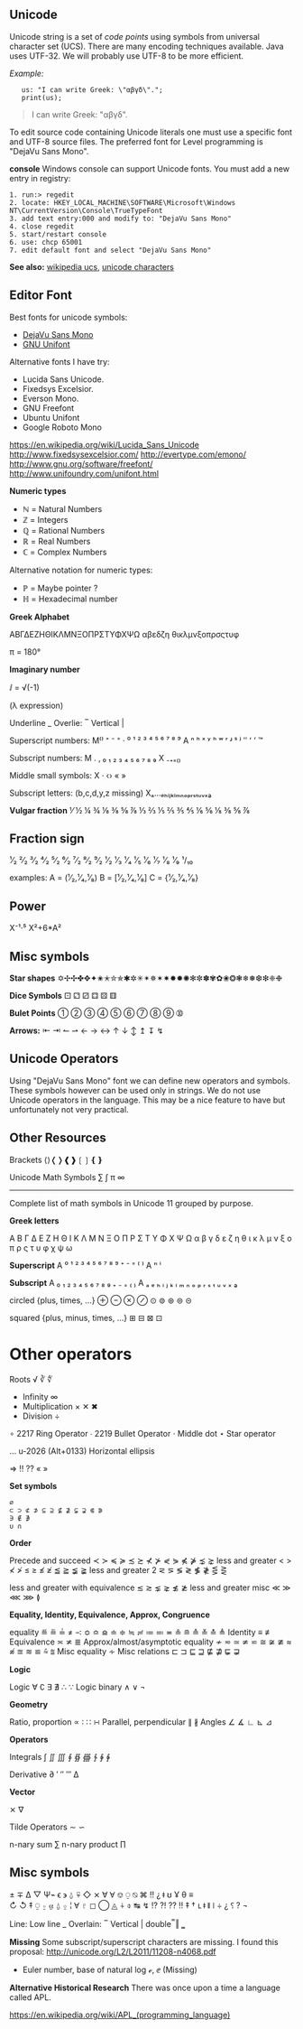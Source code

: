 ## Unicode

Unicode string is a set of _code points_ using symbols from universal character set (UCS). There are many encoding techniques available. Java uses UTF-32. We will probably use UTF-8 to be more efficient.

*Example:*
```
   us: "I can write Greek: \"αβγδ\".";
   print(us);
```
> I can write Greek: "αβγδ".

To edit source code containing Unicode literals one must use a specific font and UTF-8 source files. The preferred font for Level programming is "DejaVu Sans Mono". 

**console**
Windows console can support Unicode fonts. You must add a new entry in registry:
```
1. run:> regedit
2. locate: HKEY_LOCAL_MACHINE\SOFTWARE\Microsoft\Windows NT\CurrentVersion\Console\TrueTypeFont
3. add text entry:000 and modify to: "DejaVu Sans Mono"
4. close regedit
5. start/restart console
6. use: chcp 65001
7. edit default font and select "DejaVu Sans Mono"
```

**See also:** [wikipedia ucs](https://en.wikipedia.org/wiki/Universal_Coded_Character_Set), 
[unicode characters](https://en.wikipedia.org/wiki/List_of_Unicode_characters#Character_reference_overview)

## Editor Font
Best fonts for unicode symbols: 

* [DejaVu Sans Mono](https://dejavu-fonts.github.io/)
* [GNU Unifont](http://unifoundry.com/unifont/index.html)

Alternative fonts I have try:
* Lucida Sans Unicode.
* Fixedsys Excelsior.
* Everson Mono.
* GNU Freefont
* Ubuntu Unifont
* Google Roboto Mono

https://en.wikipedia.org/wiki/Lucida_Sans_Unicode
http://www.fixedsysexcelsior.com/
http://evertype.com/emono/
http://www.gnu.org/software/freefont/
http://www.unifoundry.com/unifont.html

**Numeric types**

* ℕ = Natural Numbers   
* ℤ = Integers          
* ℚ = Rational Numbers  
* ℝ = Real Numbers      
* ℂ = Complex Numbers  

Alternative notation for numeric types:
* ℙ = Maybe pointer ?
* ℍ = Hexadecimal number

**Greek Alphabet**

ΑΒΓΔΕΖΗΘΙΚΛΜΝΞΟΠΡΣΤΥΦΧΨΩ
αβεδζη θικλμνξοπρσςτυφ


π = 180°

**Imaginary number** 

ⅈ = √(-1)

(λ expression)

Underline _ Overlie: ‾ Vertical |

Superscript numbers:
M⁽⁾ ⁺ ⁻ ⁼ · ⁰ ¹ ² ³ ⁴ ⁵ ⁶ ⁷ ⁸ ⁹
A ⁿ ʰ ˣ ʸ ʰ ʷ ʳ ʴ ˢ ʲ ʺ ʻ ʼ ™

Subscript numbers:
M . ‚ ₀ ₁ ₂ ₃ ₄ ₅ ₆ ₇ ₈ ₉ 
X ₋₊₌₍₎

Middle small symbols:
X · ‹› « »

Subscript letters: (b,c,d,y,z missing)
Xₐ…ₑₕᵢⱼₖₗₘₙₒₚᵣₛₜᵤᵥₓₔ

**Vulgar fraction**
⅟ ½ ¼ ¾ ⅛ ⅜ ⅝ ⅞ ⅓ ⅔ ⅕ ⅖ ⅗ ⅘ ⅙ ⅚ ⅛ ⅜ ⅝ ⅞ 

## Fraction sign

¹⁄₂ ²⁄₂ ³⁄₂ ⁴⁄₂ ⁵⁄₂ ⁶⁄₂ ⁷⁄₂ ⁸⁄₂ ⁹⁄₂ 
¹⁄₂ ¹⁄₃ ¹⁄₄ ¹⁄₅ ¹⁄₆ ¹⁄₇ ¹⁄₈ ¹⁄₉ ¹/₁₀

examples: 
A = (¹⁄₂,¹⁄₄,¹⁄₈)
B = [¹⁄₂,¹⁄₄,¹⁄₈]
C = {¹⁄₂,¹⁄₄,¹⁄₈}

## Power

  X⁻¹·⁵ 
  X²+6*A²

## Misc symbols

**Star shapes**
✡✢✣✤✥✦✬✭✮✯✱✲✳✴✵✶✷✸✹✺✻✼✽✾✿❀❂❃❄❅❆❇❈❉   

**Dice Symbols**
⚀ ⚁ ⚂ ⚃ ⚄ ⚅

**Bulet Points**
➀ ➁ ➂ ➃ ➄ ➅ ➆ ➇ ➈ ➉

**Arrows:**
 ⇤ ⇥ ↼ ⇀ ← → ↔ 
 ↑ ↓ ↕ ↥ ↧ ↯
 
## Unicode Operators

Using  "DejaVu Sans Mono" font we can define new operators and symbols. 
These symbols however can be used only in strings. We do not use Unicode operators in the language. 
This may be a nice feature to have but unfortunately not very practical.

## Other Resources

Brackets ⟨⟩❬❭❰❱❲❳❴❵

Unicode Math Symbols ∑ ∫ π ∞

-----------------------------------------------------------------

Complete list of math symbols in Unicode 11 grouped by purpose.

**Greek letters** 

Α Β Γ Δ Ε Ζ Η Θ Ι Κ Λ Μ Ν Ξ Ο Π Ρ Σ Τ Υ Φ Χ Ψ Ω 
α β γ δ ε ζ η θ ι κ λ μ ν ξ ο π ρ ς τ υ φ χ ψ ω

**Superscript**
A ⁰ ¹ ² ³ ⁴ ⁵ ⁶ ⁷ ⁸ ⁹ ⁺ ⁻ ⁼ ⁽ ⁾ 
A ⁿ ⁱ

**Subscript**
A ₀ ₁ ₂ ₃ ₄ ₅ ₆ ₇ ₈ ₉ ₊ ₋ ₌ ₍ ₎ 
A ₐ ₑ ₕ ᵢ ⱼ ₖ ₗ ₘ ₙ ₒ ₚ ᵣ ₛ ₜ ᵤ ᵥ ₓ ₔ


circled {plus, times, …} ⊕ ⊖ ⊗ ⊘ ⊙ ⊚ ⊛ ⊜ ⊝

squared {plus, minus, times, …} ⊞ ⊟ ⊠ ⊡

# Other operators
 
Roots √ ∛ ∜

* Infinity ∞
* Multiplication × ✕ ✖ 
* Division  ÷

∘ 2217 Ring Operator
∙ 2219 Bullet Operator
⋅      Middle dot 
⋆      Star operator

… u-2026 (Alt+0133) Horizontal ellipsis

⇒ ‼ ⁇ « »

**Set symbols**
```
∅ 
⊂ ⊃ ⊄ ⊅ ⊆ ⊇ ⊈ ⊉ ⊊ ⊋ ⋐ ⋑ 
∋ ∉ ∌
∪ ∩
```

**Order**

Precede and succeed ≺ ≻ ≼ ≽ ≾ ≿ ⊀ ⊁ ⋞ ⋟ ⋠ ⋡ ⋨ ⋩ 
less and greater < > ≮ ≯ ≤ ≥ ≰ ≱ ≦ ≧ ≨ ≩
less and greater 2 ⋜ ⋝ ≶ ≷ ≸ ≹ ⋚ ⋛ 

less and greater with equivalence ≲ ≳ ⋦ ⋧ ≴ ≵
less and greater misc ≪ ≫ ⋘ ⋙ ≬

**Equality, Identity, Equivalence, Approx, Congruence**

equality ≝ ≞ ≟ ≠ ∹ ≎ ≏ ⪮ ≐ ≑ ≒ ≓ ≔ ≕ ≖ ≗ ≘ ≙ ≚ ≛ ≜
Identity ≡ ≢ 
Equivalence ≍ ≭ ≣ 
Approx/almost/asymptotic equality ≁ ≂ ≃ ≄ ⋍ ≅ ≆ ≇ ≈ ≉ ≊ ≋ ≌ ⩯ ⩰
Misc equality ∻
Misc relations ⊏ ⊐ ⊑ ⊒ ⋢ ⋣ ⋤ ⋥

**Logic**

Logic ∀ ∁ ∃ ∄ ∴ ∵
Logic binary ∧ ∨ ¬  

**Geometry**

Ratio, proportion ∝ ∶ ∷ ∺
Parallel, perpendicular ∥ ∦ 
Angles ∠ ∡ ∟ ⊾ ⊿

**Operators**

Integrals ∫ ∬ ∭ ∮ ∯ ∰ ∱ ∲ ∳

Derivative ∂ ′ ″ ‴ ∆

**Vector** 

⨯ ∇

Tilde Operators ∼ ∽

n-nary sum ∑ 
n-nary product ∏


## Misc symbols
 
± ∓ Δ ▽ Ψ⌁ ϵ ϶ ⍙ ⍫ ◇ ⨯ ∀ Ɐ ⎊ ⍜ ⍉ ⌘ ‼ ¿ ǂ ʊ Ұ θ ≡  
↻ ↺ ‡ ⍜ ⍛ ⍶ ⍙ ⍚ ¦ Ɐ ♇ ◻ ◯ ◬ ⍭ ⌽ ↹ ↯ ⁉ ⁈ ⁇ ‼ ‡ † ւ ǂ ǁ ǀ ÷ ¿ ⸮ ? ¬ 


Line: Low line _ Overlain: ‾ Vertical | double ̿ ‖ ‗  

 
**Missing**
Some subscript/superscript characters are missing.
I found this proposal: http://unicode.org/L2/L2011/11208-n4068.pdf

* Euler number, base of natural log ℯ, ⅇ (Missing)

**Alternative Historical Research**
There was once upon a time a language called APL.

https://en.wikipedia.org/wiki/APL_(programming_language)

